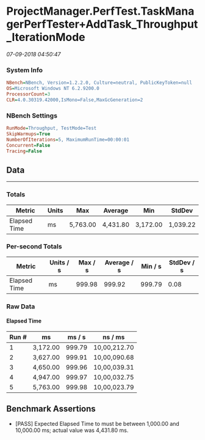 ﻿# ProjectManager.PerfTest.TaskManagerPerfTester+AddTask_Throughput_IterationMode
_07-09-2018 04:50:47_
### System Info
```ini
NBench=NBench, Version=1.2.2.0, Culture=neutral, PublicKeyToken=null
OS=Microsoft Windows NT 6.2.9200.0
ProcessorCount=3
CLR=4.0.30319.42000,IsMono=False,MaxGcGeneration=2
```

### NBench Settings
```ini
RunMode=Throughput, TestMode=Test
SkipWarmups=True
NumberOfIterations=5, MaximumRunTime=00:00:01
Concurrent=False
Tracing=False
```

## Data
-------------------

### Totals
|          Metric |           Units |             Max |         Average |             Min |          StdDev |
|---------------- |---------------- |---------------- |---------------- |---------------- |---------------- |
|    Elapsed Time |              ms |        5,763.00 |        4,431.80 |        3,172.00 |        1,039.22 |

### Per-second Totals
|          Metric |       Units / s |         Max / s |     Average / s |         Min / s |      StdDev / s |
|---------------- |---------------- |---------------- |---------------- |---------------- |---------------- |
|    Elapsed Time |              ms |          999.98 |          999.92 |          999.79 |            0.08 |

### Raw Data
#### Elapsed Time
|           Run # |              ms |          ms / s |         ns / ms |
|---------------- |---------------- |---------------- |---------------- |
|               1 |        3,172.00 |          999.79 |    10,00,212.70 |
|               2 |        3,627.00 |          999.91 |    10,00,090.68 |
|               3 |        4,650.00 |          999.96 |    10,00,039.31 |
|               4 |        4,947.00 |          999.97 |    10,00,032.75 |
|               5 |        5,763.00 |          999.98 |    10,00,023.79 |


## Benchmark Assertions

* [PASS] Expected Elapsed Time to must be between 1,000.00 and 10,000.00 ms; actual value was 4,431.80 ms.

